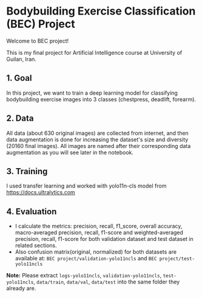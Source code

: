 # Bodybuilding Exercise Classification (BEC) Project

Welcome to BEC project!

This is my final project for Artificial Intelligence course at University of Guilan, Iran.

## 1. Goal
In this project, we want to train a deep learning model for classifying bodybuilding exercise images into 3 classes (chestpress, deadlift, forearm).

## 2. Data
All data (about 630 original images) are collected from internet, and then data augmentation is done for increasing the dataset's size and diversity (20160 final images). All images are named after their corresponding data augmentation as you will see later in the notebook.

## 3. Training
I used transfer learning and worked with yolo11n-cls model from https://docs.ultralytics.com

## 4. Evaluation
* I calculate the metrics: precision, recall, f1_score, overall accuracy, macro-averaged precision, recall, f1-score and weighted-averaged precision, recall, f1-score for both validation dataset and test dataset in related sections.
* Also confusion matrix(original, normalized) for both datasets are available at: `BEC project/validation-yolo11ncls` and `BEC project/test-yolo11ncls`


**Note:** Please extract `logs-yolo11ncls`, `validation-yolo11ncls`, `test-yolo11ncls`, `data/train`, `data/val`, `data/test` into the same folder they already are.
